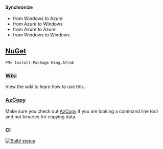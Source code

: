 #### Synchronize
- from Windows to Azure
- from Azure to Windows
- from Azure to Azure
- from Windows to Windows

## [NuGet](https://www.nuget.org/packages/King.ATrak)
```
PM> Install-Package King.ATrak
```

### [Wiki](https://github.com/jefking/King.A-Trak/wiki)
View the wiki to learn how to use this.

### [AzCopy](http://azure.microsoft.com/en-us/documentation/articles/storage-use-azcopy/)
Make sure you check out [AzCopy](https://azure.microsoft.com/en-us/documentation/articles/storage-use-azcopy/) if you are looking a command line tool and not binaries for copying data.

### CI
[![Build status](https://dev.azure.com/jefkin/oss/_apis/build/status/King.A-Trak)](https://dev.azure.com/jefkin/oss/_build/latest?definitionId=16)
